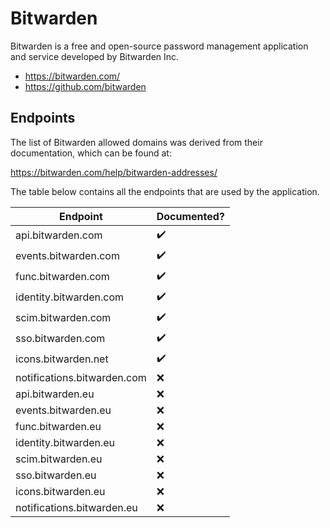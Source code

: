 # Bitwarden

Bitwarden is a free and open-source password management application and service developed by Bitwarden Inc.

- https://bitwarden.com/
- https://github.com/bitwarden

## Endpoints

 The list of Bitwarden allowed domains was derived from their documentation, which can be found at:

 https://bitwarden.com/help/bitwarden-addresses/

The table below contains all the endpoints that are used by the application.

| Endpoint                    | Documented? |
|-----------------------------|-------------|
| api.bitwarden.com           | ✔️         |
| events.bitwarden.com        | ✔️         |
| func.bitwarden.com          | ✔️         |
| identity.bitwarden.com      | ✔️         |
| scim.bitwarden.com          | ✔️         |
| sso.bitwarden.com           | ✔️         |
| icons.bitwarden.net         | ✔️         |
| notifications.bitwarden.com | ❌         |
| api.bitwarden.eu            | ❌         |
| events.bitwarden.eu         | ❌         |
| func.bitwarden.eu           | ❌         |
| identity.bitwarden.eu       | ❌         |
| scim.bitwarden.eu           | ❌         |
| sso.bitwarden.eu            | ❌         |
| icons.bitwarden.eu          | ❌         |
| notifications.bitwarden.eu  | ❌         |
